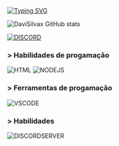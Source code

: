[![Typing SVG](https://readme-typing-svg.demolab.com?font=Fira+Code&pause=1000&color=791DF7&width=435&lines=Ol%C3%A1%2C+me+chamo+Davi+Silva;Sou+um+programador+aprendiz;Estou+aprendendo+HTML%2C+JAVA+SCRIPT+e+NODEJS)](https://git.io/typing-svg)

![DaviSilvax GitHub stats](https://github-readme-stats.vercel.app/api?username=davisilvax&show_icons=true&theme=dark)

[![DISCORD](https://camo.githubusercontent.com/409a013b774366388ba2c178ac0e78a5fdbdb1f44fd4764656f4c26afcbf6395/68747470733a2f2f696d672e736869656c64732e696f2f62616467652f2d446973636f72642d2532333538363566323f7374796c653d666f722d7468652d6261646765266c6f676f3d646973636f7264266c6f676f436f6c6f723d7768697465)](https://discord.com/users/1015364770557341716)

### > Habilidades de progamação

![HTML](https://camo.githubusercontent.com/45e2dbe090c9af5fed72b44f1ffec97170cd0a8611595c52b6d56bd38d555fa7/68747470733a2f2f696d672e736869656c64732e696f2f62616467652f2d48544d4c2d3044313131373f7374796c653d666f722d7468652d6261646765266c6f676f3d68746d6c35266c6162656c436f6c6f723d304431313137) ![NODEJS](https://camo.githubusercontent.com/77db13d779784b2a9f974d451306d2be7147eab22d389219adbc6898efe6aae6/68747470733a2f2f696d672e736869656c64732e696f2f62616467652f2d4e6f64652e4a532d3044313131373f7374796c653d666f722d7468652d6261646765266c6f676f3d6e6f64652e6a73266c6162656c436f6c6f723d3044313131372674657874436f6c6f723d304431313137)

### > Ferramentas de progamação

![VSCODE](https://camo.githubusercontent.com/5185b3b46fea15e672446f3409dc4080ceec1d0986f6ef05eb284b394f7e6eab/68747470733a2f2f696d672e736869656c64732e696f2f62616467652f2d56697375616c25323053747564696f253230436f64652d3044313131373f7374796c653d666f722d7468652d6261646765266c6f676f3d76697375616c2d73747564696f2d636f6465266c6f676f436f6c6f723d433841324338266c6162656c436f6c6f723d304431313137)

### > Habilidades

![DISCORDSERVER](https://camo.githubusercontent.com/f72aff351d8d09a1ca8fd3cfbdf4023559d6ad1f17934996abdf3dd57cbff9b0/68747470733a2f2f696d672e736869656c64732e696f2f62616467652f2d446973636f72642532305365727665722d3044313131373f7374796c653d666f722d7468652d6261646765266c6f676f3d646973636f7264266c6162656c436f6c6f723d304431313137)
